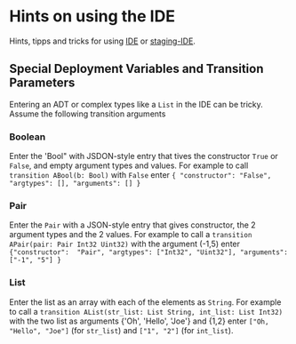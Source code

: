 # Hints on using the IDE

Hints, tipps and tricks for using [IDE](https://ide.zilliqa.com/#/) or [staging-IDE](https://stg-ide.zilliqa.com/#/).

## Special Deployment Variables and Transition Parameters
Entering an ADT or complex types like a `List` in the IDE can be tricky. Assume the following transition arguments

### Boolean
Enter the 'Bool" with JSDON-style entry that tives the constructor `True` or `False`, and empty argument types and values. For example to call `transition ABool(b: Bool)` with `False` enter `{ "constructor": "False", "argtypes": [], "arguments": [] }`

### Pair
Enter the `Pair` with a JSON-style entry that gives constructor, the 2 argument types and the 2 values. For example to call  a `transition APair(pair: Pair Int32 Uint32)` with the argument (-1,5) enter 
  `{"constructor":  "Pair", "argtypes": ["Int32", "Uint32"], "arguments": ["-1", "5"] }`


### List
Enter the list as an array with each of the elements as `String`. For example to call a 
`transition AList(str_list: List String, int_list: List Int32)` with the two list as arguments {'Oh', 'Hello', 'Joe'} and {1,2} enter `["Oh, "Hello", "Joe"]` (for `str_list`) and `["1", "2"]` (for `int_list`).


